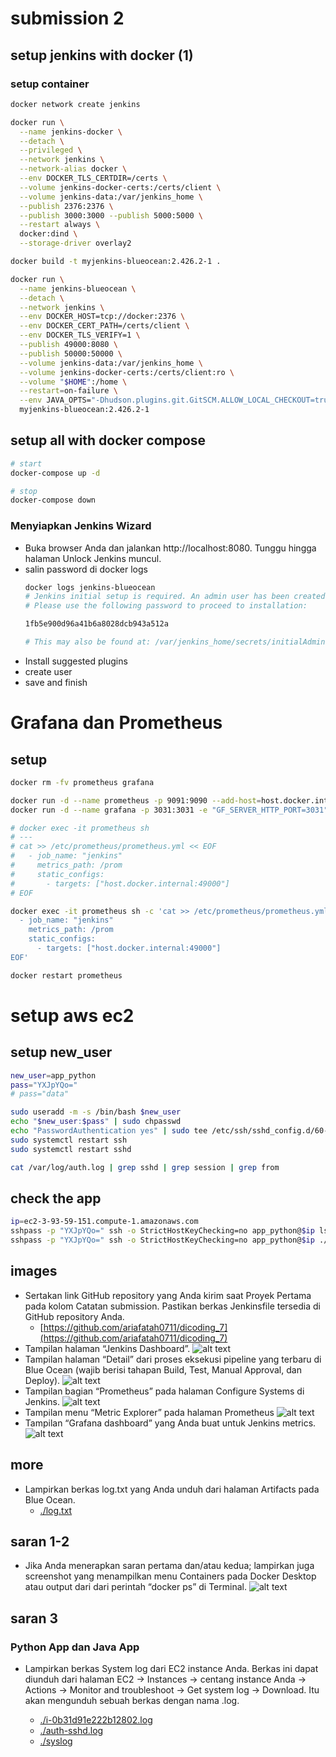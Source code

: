 # submission 2
## setup jenkins with docker (1)
### setup container
```bash
docker network create jenkins

docker run \
  --name jenkins-docker \
  --detach \
  --privileged \
  --network jenkins \
  --network-alias docker \
  --env DOCKER_TLS_CERTDIR=/certs \
  --volume jenkins-docker-certs:/certs/client \
  --volume jenkins-data:/var/jenkins_home \
  --publish 2376:2376 \
  --publish 3000:3000 --publish 5000:5000 \
  --restart always \
  docker:dind \
  --storage-driver overlay2

docker build -t myjenkins-blueocean:2.426.2-1 .

docker run \
  --name jenkins-blueocean \
  --detach \
  --network jenkins \
  --env DOCKER_HOST=tcp://docker:2376 \
  --env DOCKER_CERT_PATH=/certs/client \
  --env DOCKER_TLS_VERIFY=1 \
  --publish 49000:8080 \
  --publish 50000:50000 \
  --volume jenkins-data:/var/jenkins_home \
  --volume jenkins-docker-certs:/certs/client:ro \
  --volume "$HOME":/home \
  --restart=on-failure \
  --env JAVA_OPTS="-Dhudson.plugins.git.GitSCM.ALLOW_LOCAL_CHECKOUT=true" \
  myjenkins-blueocean:2.426.2-1 
```

## setup all with docker compose
```bash
# start
docker-compose up -d

# stop
docker-compose down
```

### Menyiapkan Jenkins Wizard
- Buka browser Anda dan jalankan http://localhost:8080. Tunggu hingga halaman Unlock Jenkins muncul.
- salin password di docker logs
  ```bash
  docker logs jenkins-blueocean
  # Jenkins initial setup is required. An admin user has been created and a password generated.
  # Please use the following password to proceed to installation:
  
  1fb5e900d96a41b6a8028dcb943a512a

  # This may also be found at: /var/jenkins_home/secrets/initialAdminPassword
  ```
- Install suggested plugins
- create user
- save and finish

# Grafana dan Prometheus
## setup
```bash
docker rm -fv prometheus grafana

docker run -d --name prometheus -p 9091:9090 --add-host=host.docker.internal:host-gateway prom/prometheus
docker run -d --name grafana -p 3031:3031 -e "GF_SERVER_HTTP_PORT=3031" --add-host=host.docker.internal:host-gateway grafana/grafana

# docker exec -it prometheus sh
# ---
# cat >> /etc/prometheus/prometheus.yml << EOF
#   - job_name: "jenkins"                                                        
#     metrics_path: /prom                                             
#     static_configs:                                                            
#       - targets: ["host.docker.internal:49000"]
# EOF

docker exec -it prometheus sh -c 'cat >> /etc/prometheus/prometheus.yml << EOF
  - job_name: "jenkins"
    metrics_path: /prom
    static_configs:
      - targets: ["host.docker.internal:49000"]
EOF'

docker restart prometheus
```

# setup aws ec2
## setup new_user
```bash
new_user=app_python
pass="YXJpYQo="
# pass="data"

sudo useradd -m -s /bin/bash $new_user
echo "$new_user:$pass" | sudo chpasswd
echo "PasswordAuthentication yes" | sudo tee /etc/ssh/sshd_config.d/60-cloudimg-settings.conf
sudo systemctl restart ssh
sudo systemctl restart sshd

cat /var/log/auth.log | grep sshd | grep session | grep from
```

## check the app
```bash
ip=ec2-3-93-59-151.compute-1.amazonaws.com
sshpass -p "YXJpYQo=" ssh -o StrictHostKeyChecking=no app_python@$ip ls
sshpass -p "YXJpYQo=" ssh -o StrictHostKeyChecking=no app_python@$ip ./add2vals 5 10
```

## images
- Sertakan link GitHub repository yang Anda kirim saat Proyek Pertama pada kolom Catatan submission. Pastikan berkas Jenkinsfile tersedia di GitHub repository Anda.
  - [https://github.com/ariafatah0711/dicoding_7](https://github.com/ariafatah0711/dicoding_7)
- Tampilan halaman “Jenkins Dashboard”.
  ![alt text](docs/images/image.png)
- Tampilan halaman “Detail” dari proses eksekusi pipeline yang terbaru di Blue Ocean (wajib berisi tahapan Build, Test, Manual Approval, dan Deploy).
  ![alt text](docs/images/image-1.png)
- Tampilan bagian “Prometheus” pada halaman Configure Systems di Jenkins.
  ![alt text](docs/images/image-2.png)
- Tampilan menu “Metric Explorer” pada halaman Prometheus
  ![alt text](docs/images/image-3.png)
- Tampilan “Grafana dashboard” yang Anda buat untuk Jenkins metrics.
  ![alt text](docs/images/image-4.png)

## more
- Lampirkan berkas log.txt yang Anda unduh dari halaman Artifacts pada Blue Ocean.
  - [./log.txt](./log.txt)

## saran 1-2
- Jika Anda menerapkan saran pertama dan/atau kedua; lampirkan juga screenshot yang menampilkan menu Containers pada Docker Desktop atau output dari dari perintah “docker ps” di Terminal.
  ![alt text](docs/images/image-5.png)

## saran 3
### Python App dan Java App
- Lampirkan berkas System log dari EC2 instance Anda. Berkas ini dapat diunduh dari halaman EC2 -> Instances -> centang instance Anda -> Actions -> Monitor and troubleshoot -> Get system log -> Download. Itu akan mengunduh sebuah berkas dengan nama <instanceID>.log.
  - [./i-0b31d91e222b12802.log](./i-0b31d91e222b12802.log)
  - [./auth-sshd.log](./auth-sshd.log)
  - [./syslog](./syslog)